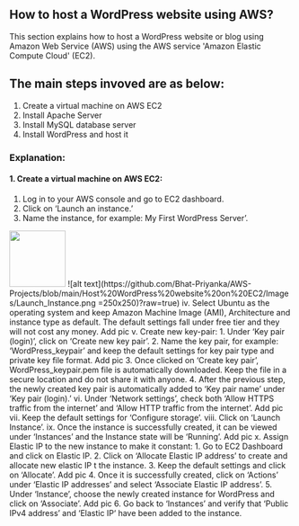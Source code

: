 ## How to host a WordPress website using AWS?

This section explains how to host a WordPress website or blog using Amazon Web Service (AWS) using the AWS service 'Amazon Elastic Compute Cloud' (EC2).

## The main steps invoved are as below:

1.	Create a virtual machine on AWS EC2
2.	Install Apache Server
3.	Install MySQL database server
4.	Install WordPress and host it

### Explanation:

#### 1.	Create a virtual machine on AWS EC2:
1.	Log in to your AWS console and go to EC2 dashboard.
2.	Click on ‘Launch an instance.’
3.	Name the instance, for example: My First WordPress Server’.
<img src="[https://github.com/Bhat-Priyanka/AWS-Projects/blob/main/Host%20WordPress%20website%20on%20EC2/Images/Launch_Instance.png]" width="100" height="100">
   ![alt text](https://github.com/Bhat-Priyanka/AWS-Projects/blob/main/Host%20WordPress%20website%20on%20EC2/Images/Launch_Instance.png =250x250)?raw=true)
iv.	Select Ubuntu as the operating system and keep Amazon Machine Image (AMI), Architecture and instance type as default. The default settings fall under free tier and they will not cost any money. Add pic
v.	Create new key-pair:
1.	Under ‘Key pair (login)’, click on ‘Create new key pair’.
2.	Name the key pair, for example: ‘WordPress_keypair’ and keep the default settings for key pair type and private key file format. Add pic
3.	Once clicked on ‘Create key pair’, WordPress_keypair.pem file is automatically downloaded. Keep the file in a secure location and do not share it with anyone. 
4.	After the previous step, the newly created key pair is automatically added to ‘Key pair name’ under ‘Key pair (login).’
vi.	Under ‘Network settings’, check both ‘Allow HTTPS traffic from the internet’ and ‘Allow HTTP traffic from the internet’.  Add pic
vii.	Keep the default settings for ‘Configure storage’.
viii.	Click on ‘Launch Instance’.
ix.	Once the instance is successfully created, it can be viewed under ‘Instances’ and the Instance state will be ‘Running’. Add pic
x.	Assign Elastic IP to the new instance to make it constant:
1.	Go to EC2 Dashboard and click on Elastic IP.
2.	Click on ‘Allocate Elastic IP address’ to create and allocate new elastic IP t the instance.
3.	Keep the default settings and click on ‘Allocate’. Add pic
4.	Once it is successfully created, click on ‘Actions’ under ‘Elastic IP addresses’ and select ‘Associate Elastic IP address’.
5.	Under ‘Instance’, choose the newly created instance for WordPress and click on ‘Associate’. Add pic
6.	Go back to ‘Instances’ and verify that ‘Public IPv4 address’ and ‘Elastic IP‘  have been added to the instance.

